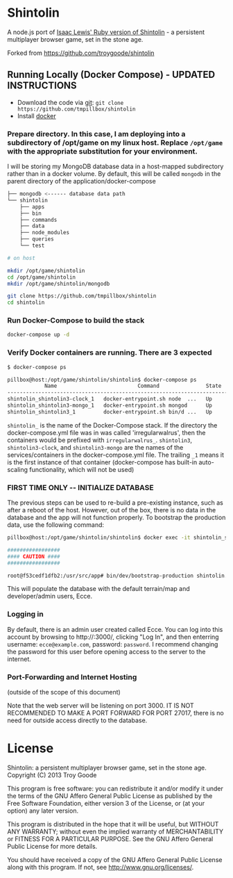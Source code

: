 # Shintolin

A node.js port of [Isaac Lewis' Ruby version of Shintolin](https://github.com/IsaacLewis/Shintolin) - a persistent multiplayer browser game, set in the stone age.

Forked from https://github.com/troygoode/shintolin

## Running Locally (Docker Compose) - UPDATED INSTRUCTIONS

* Download the code via [git](http://git-scm.com/): `git clone https://github.com/tmpillbox/shintolin`
* Install [docker](https://www.docker.com/)

### Prepare directory. In this case, I am deploying into a subdirectory of /opt/game on my linux host. Replace `/opt/game` with the appropriate substitution for your environment.

I will be storing my MongoDB database data in a host-mapped subdirectory rather than in a docker volume. By default, this will be called `mongodb` in the parent directory of the application/docker-compose

```bash
├── mongodb <------ database data path
└── shintolin
    ├── apps
    ├── bin
    ├── commands
    ├── data
    ├── node_modules
    ├── queries
    └── test
```

```bash
# on host

mkdir /opt/game/shintolin
cd /opt/game/shintolin
mkdir /opt/game/shintolin/mongodb

git clone https://github.com/tmpillbox/shintolin
cd shintolin
```

### Run Docker-Compose to build the stack

```bash
docker-compose up -d
```

### Verify Docker containers are running. There are 3 expected

```bash
$ docker-compose ps

pillbox@host:/opt/game/shintolin/shintolin$ docker-compose ps
            Name                          Command               State            Ports          
------------------------------------------------------------------------------------------------
shintolin_shintolin3-clock_1   docker-entrypoint.sh node  ...   Up                              
shintolin_shintolin3-mongo_1   docker-entrypoint.sh mongod      Up      0.0.0.0:27017->27017/tcp
shintolin_shintolin3_1         docker-entrypoint.sh bin/d ...   Up      0.0.0.0:3000->3000/tcp  
```

`shintolin_` is the name of the Docker-Compose stack. If the directory the docker-compose.yml file was in was called 'irregularwalrus', then the containers would be prefixed with `irregularwalrus_`. `shintolin3`, `shintolin3-clock`, and `shintolin3-mongo` are the names of the services/containers in the docker-compose.yml file. The trailing `_1` means it is the first instance of that container (docker-compose has built-in auto-scaling functionality, which will not be used)

### FIRST TIME ONLY -- INITIALIZE DATABASE

The previous steps can be used to re-build a pre-existing instance, such as after a reboot of the host. However, out of the box, there is no data in the database and the app will not function properly. To bootstrap the production data, use the following command:

```bash
pillbox@host:/opt/game/shintolin/shintolin$ docker exec -it shintolin_shintolin3_1 bash

#################
#### CAUTION ####
#################

root@f53cedf1dfb2:/usr/src/app# bin/dev/bootstrap-production shintolin.tsv

```

This will populate the database with the default terrain/map and developer/admin users, Ecce.

### Logging in

By default, there is an admin user created called Ecce. You can log into this account by browsing to http://<hostip>:3000/, clicking "Log In", and then enterring username: `ecce@example.com`, password: `password`. I recommend changing the password for this user before opening access to the server to the internet.

### Port-Forwarding and Internet Hosting

(outside of the scope of this document)

Note that the web server will be listening on port 3000. IT IS NOT RECOMMENDED TO MAKE A PORT FORWARD FOR PORT 27017, there is no need for outside access directly to the database.


# License

Shintolin: a persistent multiplayer browser game, set in the stone age.
Copyright (C) 2013 Troy Goode

This program is free software: you can redistribute it and/or modify it under the terms of the GNU Affero General Public License as published by the Free Software Foundation, either version 3 of the License, or (at your option) any later version.

This program is distributed in the hope that it will be useful, but WITHOUT ANY WARRANTY; without even the implied warranty of MERCHANTABILITY or FITNESS FOR A PARTICULAR PURPOSE.  See the GNU Affero General Public License for more details.

You should have received a copy of the GNU Affero General Public License along with this program.  If not, see [<http://www.gnu.org/licenses/>](http://www.gnu.org/licenses/).
